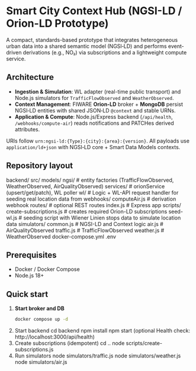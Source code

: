 # Smart City Context Hub (NGSI-LD / Orion-LD Prototype)

A compact, standards-based prototype that integrates heterogeneous urban data into a shared semantic model (NGSI‑LD) and performs event-driven derivations (e.g., NO₂) via subscriptions and a lightweight compute service.

## Architecture

- **Ingestion & Simulation**: WL adapter (real-time public transport) and Node.js simulators for `TrafficFlowObserved` and `WeatherObserved`.
- **Context Management**: FIWARE **Orion‑LD** broker + **MongoDB** persist NGSI‑LD entities with shared JSON‑LD `@context` and stable URNs.
- **Application & Compute**: Node.js/Express backend (`/api/health`, `/webhooks/compute-air`) reads notifications and PATCHes derived attributes.

URIs follow `urn:ngsi-ld:{Type}:{city}:{area}:{version}`. All payloads use `application/ld+json` with NGSI‑LD core + Smart Data Models contexts.

## Repository layout

backend/
    src/
        models/
            ngsi/ 
                # entity factories (TrafficFlowObserved, WeatherObserved, AirQualityObserved)
    services/ 
        # orionService (upsert/get/patch), WL poller
        wl/ # Logic + WL-API request handler for seeding real location data from 
    webhooks/
        computeAir.js # derivation webhook
    routes/ 
        # optional REST routes
    index.js 
        # Express app
    scripts/
        create-subscriptions.js # creates required Orion-LD subscriptions
        seed-wl.js # seeding script with Wiener Linien stops data to simulate location data
simulators/
    common.js # NGSI-LD and Context logic
    air.js # AirQualityObserved
    traffic.js # TrafficFlowObserved
    weather.js # WeatherObserved
docker-compose.yml
.env


## Prerequisites

- Docker / Docker Compose
- Node.js 18+


## Quick start

1. **Start broker and DB**
   ```bash
   docker compose up -d
2. Start backend
    cd backend
    npm install
    npm start
    (optional Health check: http://localhost:3000/api/health)
3. Create subscriptions (idempotent)
    cd ..
    node scripts/create-subscriptions.js
4. Run simulators
    node simulators/traffic.js
    node simulators/weather.js
    node simulators/air.js
